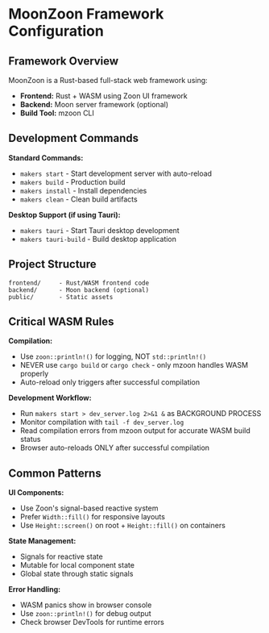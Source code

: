 # MoonZoon Framework Configuration

## Framework Overview

MoonZoon is a Rust-based full-stack web framework using:
- **Frontend:** Rust + WASM using Zoon UI framework
- **Backend:** Moon server framework (optional)
- **Build Tool:** mzoon CLI

## Development Commands

**Standard Commands:**
- `makers start` - Start development server with auto-reload
- `makers build` - Production build
- `makers install` - Install dependencies
- `makers clean` - Clean build artifacts

**Desktop Support (if using Tauri):**
- `makers tauri` - Start Tauri desktop development
- `makers tauri-build` - Build desktop application

## Project Structure

```
frontend/     - Rust/WASM frontend code
backend/      - Moon backend (optional)
public/       - Static assets
```

## Critical WASM Rules

**Compilation:**
- Use `zoon::println!()` for logging, NOT `std::println!()`
- NEVER use `cargo build` or `cargo check` - only mzoon handles WASM properly
- Auto-reload only triggers after successful compilation

**Development Workflow:**
- Run `makers start > dev_server.log 2>&1 &` as BACKGROUND PROCESS
- Monitor compilation with `tail -f dev_server.log`
- Read compilation errors from mzoon output for accurate WASM build status
- Browser auto-reloads ONLY after successful compilation

## Common Patterns

**UI Components:**
- Use Zoon's signal-based reactive system
- Prefer `Width::fill()` for responsive layouts
- Use `Height::screen()` on root + `Height::fill()` on containers

**State Management:**
- Signals for reactive state
- Mutable for local component state
- Global state through static signals

**Error Handling:**
- WASM panics show in browser console
- Use `zoon::println!()` for debug output
- Check browser DevTools for runtime errors